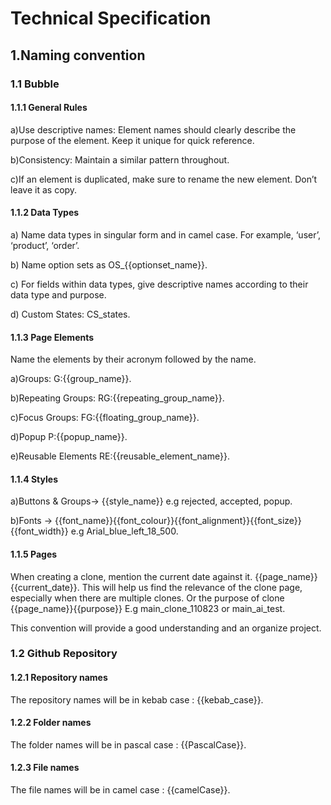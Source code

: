 # Technical Specification
## 1.Naming convention 
### 1.1 Bubble
#### 1.1.1 General Rules
a)Use descriptive names: Element names should clearly describe the purpose of the element. Keep it unique for quick reference.

b)Consistency: Maintain a similar pattern throughout.

c)If an element is duplicated, make sure to rename the new element. Don’t leave it as copy.



#### 1.1.2 Data Types

a) Name data types in singular form and in camel 
case. For example, ‘user’, ‘product’, ‘order’.

b) Name option sets as OS_{{optionset_name}}.

c) For fields within data types, give descriptive names according to their data type and purpose.

d) Custom States: CS_states.

#### 1.1.3 Page Elements

Name the elements by their acronym followed by the name.

a)Groups: G:{{group_name}}.

b)Repeating Groups: RG:{{repeating_group_name}}.

c)Focus Groups: FG:{{floating_group_name}}.

d)Popup P:{{popup_name}}.

e)Reusable Elements RE:{{reusable_element_name}}.

#### 1.1.4 Styles

a)Buttons & Groups-> {{style_name}} e.g rejected, accepted, popup.

b)Fonts → {{font_name}}{{font_colour}}{{font_alignment}}{{font_size}}{{font_width}} e.g Arial_blue_left_18_500.

#### 1.1.5 Pages

When creating a clone, mention the current date against it. {{page_name}}{{current_date}}. This will help us find the relevance of the clone page, especially when there are multiple clones. Or the purpose of clone {{page_name}}{{purpose}} E.g main_clone_110823 or main_ai_test.

This convention will provide a good understanding and an organize project.

### 1.2 Github Repository

#### 1.2.1 Repository names
The repository names will be in kebab case : {{kebab_case}}.

#### 1.2.2 Folder names
The folder names will be in pascal case : {{PascalCase}}.

#### 1.2.3 File names
The file names will be in camel case : {{camelCase}}.